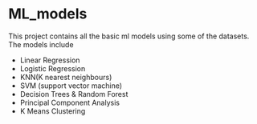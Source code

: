 # ML_models
This project contains all the basic ml models using some of the datasets.
The models include
* Linear Regression
* Logistic Regression
* KNN(K nearest neighbours)
* SVM (support vector machine)
* Decision Trees & Random Forest
* Principal Component Analysis
* K Means Clustering
